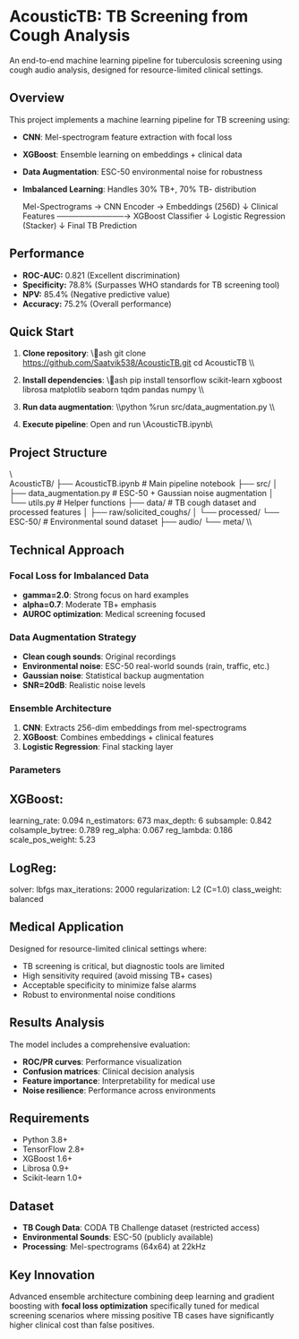 ﻿# AcousticTB: TB Screening from Cough Analysis

An end-to-end machine learning pipeline for tuberculosis screening using cough audio analysis, designed for resource-limited clinical settings.

## Overview

This project implements a machine learning pipeline for TB screening using:
- **CNN**: Mel-spectrogram feature extraction with focal loss
- **XGBoost**: Ensemble learning on embeddings + clinical data
- **Data Augmentation**: ESC-50 environmental noise for robustness
- **Imbalanced Learning**: Handles 30% TB+, 70% TB- distribution

  Mel-Spectrograms → CNN Encoder → Embeddings (256D) 
                                      ↓
Clinical Features ────────────→ XGBoost Classifier
                                      ↓
                              Logistic Regression
                                   (Stacker)
                                      ↓
                              Final TB Prediction

## Performance

- **ROC-AUC:** 0.821 (Excellent discrimination)  
- **Specificity:** 78.8% (Surpasses WHO standards for TB screening tool)  
- **NPV:** 85.4% (Negative predictive value)  
- **Accuracy:** 75.2% (Overall performance)  

## Quick Start

1. **Clone repository**:
  \\\ash
  git clone https://github.com/Saatvik538/AcousticTB.git
  cd AcousticTB
  \\\

2. **Install dependencies**:
  \\\ash
  pip install tensorflow scikit-learn xgboost librosa matplotlib seaborn tqdm pandas numpy
  \\\

3. **Run data augmentation**:
  \\\python
  %run src/data_augmentation.py
  \\\

4. **Execute pipeline**: Open and run \AcousticTB.ipynb\

## Project Structure

\\\
AcousticTB/
├── AcousticTB.ipynb              # Main pipeline notebook
├── src/
│   ├── data_augmentation.py      # ESC-50 + Gaussian noise augmentation
│   └── utils.py                  # Helper functions
├── data/                         # TB cough dataset and processed features
│   ├── raw/solicited_coughs/
│   └── processed/
└── ESC-50/                       # Environmental sound dataset
   ├── audio/
   └── meta/
\\\

## Technical Approach

### Focal Loss for Imbalanced Data
- **gamma=2.0**: Strong focus on hard examples
- **alpha=0.7**: Moderate TB+ emphasis
- **AUROC optimization**: Medical screening focused

### Data Augmentation Strategy
- **Clean cough sounds**: Original recordings
- **Environmental noise**: ESC-50 real-world sounds (rain, traffic, etc.)
- **Gaussian noise**: Statistical backup augmentation
- **SNR=20dB**: Realistic noise levels

### Ensemble Architecture
1. **CNN**: Extracts 256-dim embeddings from mel-spectrograms
2. **XGBoost**: Combines embeddings + clinical features
3. **Logistic Regression**: Final stacking layer

### Parameters
## XGBoost:
learning_rate: 0.094
n_estimators: 673
max_depth: 6
subsample: 0.842
colsample_bytree: 0.789
reg_alpha: 0.067
reg_lambda: 0.186
scale_pos_weight: 5.23

## LogReg: 
solver: lbfgs
max_iterations: 2000
regularization: L2 (C=1.0)
class_weight: balanced

## Medical Application

Designed for resource-limited clinical settings where:
- TB screening is critical, but diagnostic tools are limited
- High sensitivity required (avoid missing TB+ cases)
- Acceptable specificity to minimize false alarms
- Robust to environmental noise conditions

## Results Analysis

The model includes a comprehensive evaluation:
- **ROC/PR curves**: Performance visualization
- **Confusion matrices**: Clinical decision analysis  
- **Feature importance**: Interpretability for medical use
- **Noise resilience**: Performance across environments

## Requirements

- Python 3.8+
- TensorFlow 2.8+
- XGBoost 1.6+
- Librosa 0.9+
- Scikit-learn 1.0+

## Dataset

- **TB Cough Data**: CODA TB Challenge dataset (restricted access)
- **Environmental Sounds**: ESC-50 (publicly available)
- **Processing**: Mel-spectrograms (64x64) at 22kHz

## Key Innovation

Advanced ensemble architecture combining deep learning and gradient boosting with **focal loss optimization** specifically tuned for medical screening scenarios where missing positive TB cases have significantly higher clinical cost than false positives.


